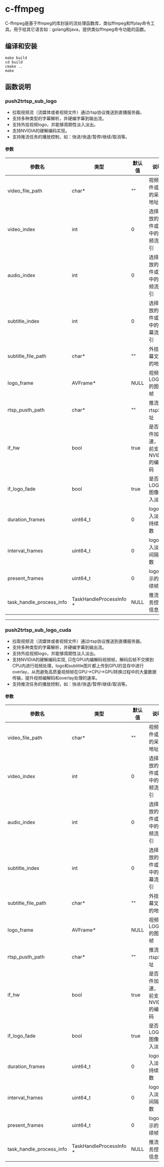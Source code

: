 # c-ffmpeg

C-ffmpeg是基于ffmpeg的库封装的流处理函数库，类似ffmpeg和ffplay命令工具。用于给其它语言如：golang和java，提供类似ffmpeg命令功能的函数。

## 编译和安装

```shell
make build
cd build
cmake ..
make
```



## 函数说明

### push2trtsp_sub_logo

 * 拉取视频流（流媒体或者视频文件）通过rtsp协议推送到直播服务器。
 * 支持多种类型的字幕解析，并硬编字幕到输出流。
 * 支持外挂视频logo，并能够周期性淡入淡出。
 * 支持NVIDIA的硬解编码实现。
 * 支持推流任务的播放控制，如：快进/快退/暂停/继续/取消等。

#### 参数

| **参数名**               | **类型** | **默认值** | **说明**                     |
| ------------------------ | -------- | ---------- | ---------------------------- |
| video_file_path          | char*    | ""         | 视频文件或流的采集地址       |
| video_index              | int      | 0 | 选择播放的文件或流中的视频流索引 |
| audio_index              | int | 0 | 选择播放的文件或流中的音频流索引 |
| subtitle_index           | int | 0 | 选择播放的文件或流中的字幕流索引 |
| subtitle_file_path       | char* | "" | 外挂字幕文件的地址 |
| logo_frame               | AVFrame* | NULL | 视频LOGO的图像帧 |
| rtsp_pusth_path          | char* | "" | 推流的rtsp地址 |
| if_hw             | bool | true | 是否硬件加速，目前支持NVIDIA的编解码 |
| if_logo_fade           | bool | true | 是否LOGO图像淡入淡出 |
| duration_frames          | uint64_t | 0 | logo淡入淡入持续帧数 |
| interval_frames          | uint64_t | 0 | logo淡入淡入间隔帧数 |
| present_frames           | uint64_t | 0 | logo显示的持续帧数 |
| task_handle_process_info | TaskHandleProcessInfo‎ * | NULL | 推流任务控制信息 |



------



### push2trtsp_sub_logo_cuda

- 拉取视频流（流媒体或者视频文件）通过rtsp协议推送到直播服务器。
- 支持多种类型的字幕解析，并硬编字幕到输出流。
- 支持外挂视频logo，并能够周期性淡入淡出。
- 支持NVIDIA的硬解编码实现, 只在GPU内编解码视频帧，解码后帧不交换到CPU内进行视频处理，logo和subtitle图片都上传到GPU的显存中进行overlay，从而避免高质量视频帧在GPU->CPU->GPU转换过程中的大量数据传输，提升视频编解码和overlay处理的速率。
- 支持推流任务的播放控制，如：快进/快退/暂停/继续/取消等。

#### 参数

| **参数名**               | **类型**                | **默认值** | **说明**                             |
| ------------------------ | ----------------------- | ---------- | ------------------------------------ |
| video_file_path          | char*                   | ""         | 视频文件或流的采集地址               |
| video_index              | int                     | 0          | 选择播放的文件或流中的视频流索引     |
| audio_index              | int                     | 0          | 选择播放的文件或流中的音频流索引     |
| subtitle_index           | int                     | 0          | 选择播放的文件或流中的字幕流索引     |
| subtitle_file_path       | char*                   | ""         | 外挂字幕文件的地址                   |
| logo_frame               | AVFrame*                | NULL       | 视频LOGO的图像帧                     |
| rtsp_pusth_path          | char*                   | ""         | 推流的rtsp地址                       |
| if_hw                    | bool                    | true       | 是否硬件加速，目前支持NVIDIA的编解码 |
| if_logo_fade             | bool                    | true       | 是否LOGO图像淡入淡出                 |
| duration_frames          | uint64_t                | 0          | logo淡入淡入持续帧数                 |
| interval_frames          | uint64_t                | 0          | logo淡入淡入间隔帧数                 |
| present_frames           | uint64_t                | 0          | logo显示的持续帧数                   |
| task_handle_process_info | TaskHandleProcessInfo‎ * | NULL       | 推流任务控制信息                     |

